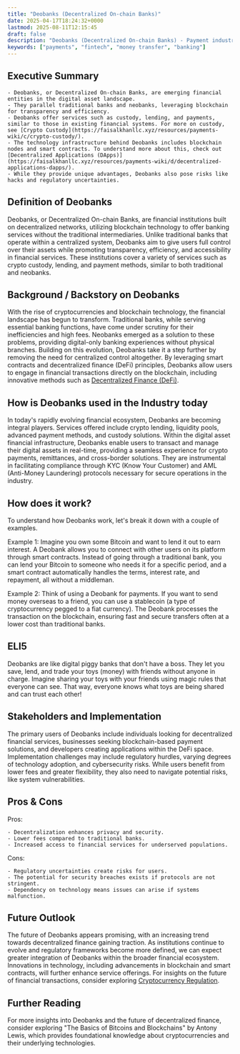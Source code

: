 ```yaml
---
title: "Deobanks (Decentralized On-chain Banks)"
date: 2025-04-17T18:24:32+0000
lastmod: 2025-08-11T12:15:45
draft: false
description: "Deobanks (Decentralized On-chain Banks) - Payment industry knowledge and insights"
keywords: ["payments", "fintech", "money transfer", "banking"]
---
```


## Executive Summary

 	- Deobanks, or Decentralized On-chain Banks, are emerging financial entities in the digital asset landscape.
 	- They parallel traditional banks and neobanks, leveraging blockchain for transparency and efficiency.
 	- Deobanks offer services such as custody, lending, and payments, similar to those in existing financial systems. For more on custody, see [Crypto Custody](https://faisalkhanllc.xyz/resources/payments-wiki/c/crypto-custody/).
 	- The technology infrastructure behind Deobanks includes blockchain nodes and smart contracts. To understand more about this, check out [Decentralized Applications (DApps)](https://faisalkhanllc.xyz/resources/payments-wiki/d/decentralized-applications-dapps/).
 	- While they provide unique advantages, Deobanks also pose risks like hacks and regulatory uncertainties.

## Definition of Deobanks
Deobanks, or Decentralized On-chain Banks, are financial institutions built on decentralized networks, utilizing blockchain technology to offer banking services without the traditional intermediaries. Unlike traditional banks that operate within a centralized system, Deobanks aim to give users full control over their assets while promoting transparency, efficiency, and accessibility in financial services. These institutions cover a variety of services such as crypto custody, lending, and payment methods, similar to both traditional and neobanks.
## Background / Backstory on Deobanks
With the rise of cryptocurrencies and blockchain technology, the financial landscape has begun to transform. Traditional banks, while serving essential banking functions, have come under scrutiny for their inefficiencies and high fees. Neobanks emerged as a solution to these problems, providing digital-only banking experiences without physical branches. Building on this evolution, Deobanks take it a step further by removing the need for centralized control altogether. By leveraging smart contracts and decentralized finance (DeFi) principles, Deobanks allow users to engage in financial transactions directly on the blockchain, including innovative methods such as [Decentralized Finance (DeFi)](https://faisalkhanllc.xyz/resources/payments-wiki/d/decentralized-finance-defi/).
## How is Deobanks used in the Industry today
In today's rapidly evolving financial ecosystem, Deobanks are becoming integral players. Services offered include crypto lending, liquidity pools, advanced payment methods, and custody solutions. Within the digital asset financial infrastructure, Deobanks enable users to transact and manage their digital assets in real-time, providing a seamless experience for crypto payments, remittances, and cross-border solutions. They are instrumental in facilitating compliance through KYC (Know Your Customer) and AML (Anti-Money Laundering) protocols necessary for secure operations in the industry.
## How does it work?
To understand how Deobanks work, let's break it down with a couple of examples.

Example 1: Imagine you own some Bitcoin and want to lend it out to earn interest. A Deobank allows you to connect with other users on its platform through smart contracts. Instead of going through a traditional bank, you can lend your Bitcoin to someone who needs it for a specific period, and a smart contract automatically handles the terms, interest rate, and repayment, all without a middleman.

Example 2: Think of using a Deobank for payments. If you want to send money overseas to a friend, you can use a stablecoin (a type of cryptocurrency pegged to a fiat currency). The Deobank processes the transaction on the blockchain, ensuring fast and secure transfers often at a lower cost than traditional banks.
## ELI5
Deobanks are like digital piggy banks that don't have a boss. They let you save, lend, and trade your toys (money) with friends without anyone in charge. Imagine sharing your toys with your friends using magic rules that everyone can see. That way, everyone knows what toys are being shared and can trust each other!
## Stakeholders and Implementation
The primary users of Deobanks include individuals looking for decentralized financial services, businesses seeking blockchain-based payment solutions, and developers creating applications within the DeFi space. Implementation challenges may include regulatory hurdles, varying degrees of technology adoption, and cybersecurity risks. While users benefit from lower fees and greater flexibility, they also need to navigate potential risks, like system vulnerabilities.
## Pros & Cons
Pros:

 	- Decentralization enhances privacy and security.
 	- Lower fees compared to traditional banks.
 	- Increased access to financial services for underserved populations.

Cons:

 	- Regulatory uncertainties create risks for users.
 	- The potential for security breaches exists if protocols are not stringent.
 	- Dependency on technology means issues can arise if systems malfunction.

## Future Outlook
The future of Deobanks appears promising, with an increasing trend towards decentralized finance gaining traction. As institutions continue to evolve and regulatory frameworks become more defined, we can expect greater integration of Deobanks within the broader financial ecosystem. Innovations in technology, including advancements in blockchain and smart contracts, will further enhance service offerings. For insights on the future of financial transactions, consider exploring [Cryptocurrency Regulation](https://faisalkhanllc.xyz/resources/payments-wiki/c/cryptocurrency-regulation/).
## Further Reading
For more insights into Deobanks and the future of decentralized finance, consider exploring "The Basics of Bitcoins and Blockchains" by Antony Lewis, which provides foundational knowledge about cryptocurrencies and their underlying technologies.